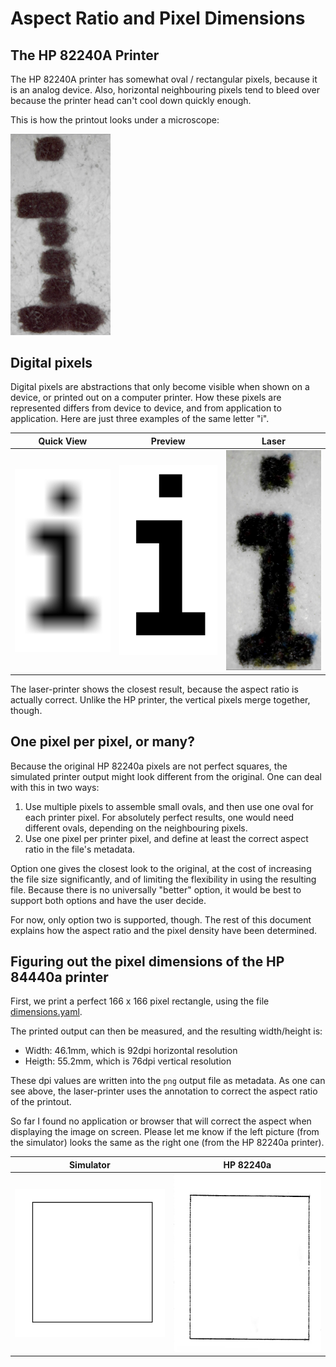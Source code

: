 # Aspect Ratio and Pixel Dimensions

## The HP 82240A Printer

The HP 82240A printer has somewhat oval / rectangular pixels, because it is an analog device. Also,
horizontal neighbouring pixels tend to bleed over because the printer head can't cool down quickly enough.

This is how the printout looks under a microscope:

<img src="HP82240a.jpg" width="160">

## Digital pixels

Digital pixels are abstractions that only become visible when shown on a device, or printed out on
a computer printer. How these pixels are represented differs from device to device, and from application
to application. Here are just three examples of the same letter "i".

| Quick View                            | Preview                             | Laser                                    |
|---------------------------------------|-------------------------------------|------------------------------------------|
| <img src="QuickView.png" width="200"> | <img src="Preview.png" width="200"> | <img src="Laserprinter.jpg" width="200"> |

The laser-printer shows the closest result, because the aspect ratio is actually correct. Unlike the
HP printer, the vertical pixels merge together, though.

## One pixel per pixel, or many?

Because the original HP 82240a pixels are not perfect squares, the simulated printer output might look
different from the original. One can deal with this in two ways:
1. Use multiple pixels to assemble small ovals, and then use one oval for each printer pixel. For absolutely
perfect results, one would need different ovals, depending on the neighbouring pixels.
2. Use one pixel per printer pixel, and define at least the correct aspect ratio in the file's metadata.

Option one gives the closest look to the original, at the cost of increasing the file size significantly, and of
limiting the flexibility in using the resulting file. Because there is no universally "better" option,
it would be best to support both options and have the user decide.

For now, only option two is supported, though. The rest of this document explains how the aspect ratio and the
pixel density have been determined.

## Figuring out the pixel dimensions of the HP 84440a printer

First, we print a perfect 166 x 166 pixel rectangle, using the file  [dimensions.yaml](../sampleoutput/dimensions.yaml).

The printed output can then be measured, and the resulting width/height is:
* Width: 46.1mm, which is 92dpi horizontal resolution
* Heigth: 55.2mm, which is 76dpi vertical resolution

These dpi values are written into the `png` output file as metadata. As one can see above, the laser-printer
uses the annotation to correct the aspect ratio of the printout.

So far I found no application or browser that will correct the aspect when displaying the image on screen.
Please let me know if the left picture (from the simulator) looks the same as the right one
(from the HP 82240a printer).

| Simulator                             | HP 82240a                             |
|---------------------------------------|---------------------------------------|
| <img src="Rectangle.png" width="300"> | <img src="Rectangle.jpg" width="300"> |

